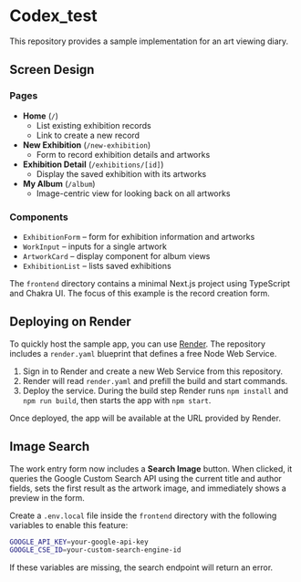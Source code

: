 # Codex_test

This repository provides a sample implementation for an art viewing diary.

## Screen Design

### Pages
- **Home** (`/`)
  - List existing exhibition records
  - Link to create a new record
- **New Exhibition** (`/new-exhibition`)
  - Form to record exhibition details and artworks
- **Exhibition Detail** (`/exhibitions/[id]`)
  - Display the saved exhibition with its artworks
- **My Album** (`/album`)
  - Image-centric view for looking back on all artworks

### Components
- `ExhibitionForm` – form for exhibition information and artworks
- `WorkInput` – inputs for a single artwork
- `ArtworkCard` – display component for album views
- `ExhibitionList` – lists saved exhibitions

The `frontend` directory contains a minimal Next.js project using TypeScript and Chakra UI. The focus of this example is the record creation form.

## Deploying on Render

To quickly host the sample app, you can use [Render](https://render.com). The repository includes a `render.yaml` blueprint that defines a free Node Web Service.

1. Sign in to Render and create a new Web Service from this repository.
2. Render will read `render.yaml` and prefill the build and start commands.
3. Deploy the service. During the build step Render runs `npm install` and `npm run build`, then starts the app with `npm start`.

Once deployed, the app will be available at the URL provided by Render.

## Image Search

The work entry form now includes a **Search Image** button. When clicked, it
queries the Google Custom Search API using the current title and author fields,
sets the first result as the artwork image, and immediately shows a preview in
the form.

Create a `.env.local` file inside the `frontend` directory with the following
variables to enable this feature:

```bash
GOOGLE_API_KEY=your-google-api-key
GOOGLE_CSE_ID=your-custom-search-engine-id
```

If these variables are missing, the search endpoint will return an error.
